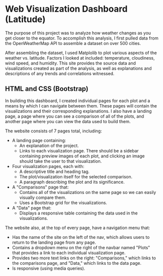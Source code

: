 # Web Visualization Dashboard (Latitude)
The purpose of this project was to analyze how weather changes as you get closer to the equator. To accomplish this analysis, I first pulled data from the OpenWeatherMap API to assemble a dataset on over 500 cities.

After assembling the dataset, I used Matplolib to plot various aspects of the weather vs. latitude. Factors I looked at included: temperature, cloudiness, wind speed, and humidity. This site provides the source data and visualizations created as part of the analysis, as well as explanations and descriptions of any trends and correlations witnessed.

## HTML and CSS (Bootstrap)

In building this dashboard, I created individual pages for each plot and a means by which I can navigate between them. These pages will contain the visualizations and their corresponding explanations. I also have a landing page, a page where you can see a comparison of all of the plots, and another page where you can view the data used to build them.

The website consists of 7 pages total, including:

* A landing page containing:
  * An explanation of the project.
  * Links to each visualization page. There should be a sidebar containing preview images of each plot, and clicking an image should take the user to that visualization.
* Four visualization pages, each with:
  * A descriptive title and heading tag.
  * The plot/visualization itself for the selected comparison.
  * A paragraph describing the plot and its significance.
* A "Comparisons" page that:
  * Contains all of the visualizations on the same page so we can easily visually compare them.
  * Uses a Bootstrap grid for the visualizations.
* A "Data" page that:
  * Displays a responsive table containing the data used in the visualizations.

The website also, at the top of every page, have a navigation menu that:

* Has the name of the site on the left of the nav, which allows users to return to the landing page from any page.
* Contains a dropdown menu on the right of the navbar named "Plots" that provides a link to each individual visualization page.
* Provides two more text links on the right: "Comparisons," which links to the comparisons page, and "Data," which links to the data page.
* Is responsive (using media queries).
